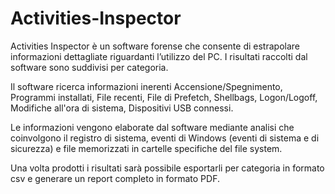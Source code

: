 # Activities-Inspector

Activities Inspector è un software forense che consente di estrapolare informazioni dettagliate riguardanti l’utilizzo del PC. I risultati raccolti dal software sono suddivisi per categoria.

Il software ricerca informazioni inerenti Accensione/Spegnimento, Programmi installati, File recenti, File di Prefetch, Shellbags, Logon/Logoff, Modifiche all'ora di sistema, Dispositivi USB connessi.

Le informazioni vengono elaborate dal software mediante analisi che coinvolgono il registro di sistema, eventi di Windows (eventi di sistema e di sicurezza) e file memorizzati in cartelle specifiche del file system.

Una volta prodotti i risultati sarà possibile esportarli per categoria in formato csv e generare un report completo in formato PDF.
